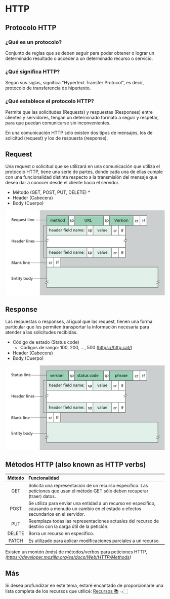 # HTTP

## Protocolo HTTP

### ¿Qué es un protocolo?

Conjunto de reglas que se deben seguir para poder obtener o lograr un determinado resultado o acceder a un determinado recurso o servicio.

### ¿Qué significa HTTP?

Según sus siglas, significa "Hypertext Transfer Protocol", es decir, protocolo de transferencia de hipertexto.

### ¿Qué establece el protocolo HTTP?

Permite que las solicitudes (Requests) y respuestas (Responses) entre clientes y servidores, tengan un determinado formato a seguir y respetar, para que puedan comunicarse sin inconvenientes.

En una comunicación HTTP sólo existen dos tipos de mensajes, los de solicitud (request) y los de respuesta (response).

## Request

Una request o solicitud que se utilizará en una comunicación que utiliza el protocolo HTTP, tiene una serie de partes, donde cada una de ellas cumple con una funcionalidad distinta respecto a la transmisión del mensaje que desea dar a conocer desde el cliente hacia el servidor.

- Método (GET, POST, PUT, DELETE) \*
- Header (Cabecera)
- Body (Cuerpo)

![Request](./images/request.png)

## Response

Las respuestas o responses, al igual que las request, tienen una forma particular que les permiten transportar la información necesaria para atender a las solicitudes recibidas.

- Código de estado (Status code)
  - Códigos de rango: 100, 200, ..., 500 (https://http.cat/)
- Header (Cabecera)
- Body (Cuerpo)

![Response](./images/response.png)

## Métodos HTTP (also known as **HTTP verbs**)

| Método | Funcionalidad                                                                                                                                 |
| :----: | :-------------------------------------------------------------------------------------------------------------------------------------------- |
|  GET   | Solicita una representación de un recurso específico. Las peticiones que usan el método GET sólo deben recuperar (traer) datos.               |
|  POST  | Se utiliza para enviar una entidad a un recurso en específico, causando a menudo un cambio en el estado o efectos secundarios en el servidor. |
|  PUT   | Reemplaza todas las representaciones actuales del recurso de destino con la carga útil de la petición.                                        |
| DELETE | Borra un recurso en específico.                                                                                                               |
| PATCH  | Es utilizado para aplicar modificaciones parciales a un recurso.                                                                              |

Existen un montón _(más)_ de métodos/verbos para peticiones HTTP, _(https://developer.mozilla.org/es/docs/Web/HTTP/Methods)_

## Más

Si desea profundizar en este tema, estaré encantado de proporcionarle una lista completa de los recursos que utilicé: [Recursos 📚](./recursos.md) 👈🏻
